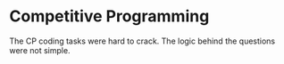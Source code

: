# Competitive Programming
The CP coding tasks were hard to crack. The logic behind the questions were not simple.

